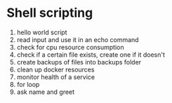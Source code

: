 # Shell scripting

1. hello world script
2. read input and use it in an echo command
3. check for cpu resource consumption
4. check if a certain file exists, create one if it doesn't
5. create backups of files into backups folder
6. clean up docker resources
7. monitor health of a service
8. for loop
9. ask name and greet
